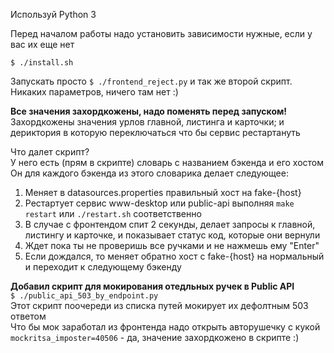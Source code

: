 Используй Python 3

Перед началом работы надо установить зависимости нужные, если у вас их еще нет

`$ ./install.sh`

Запускать просто `$ ./frontend_reject.py` и так же второй скрипт.  
Никаких параметров, ничего там нет :)

**Все значения захордкожены, надо поменять перед запуском!**  
Захордкожены значения урлов главной, листинга и карточки; и дериктория в которую переключаться что бы сервис рестартануть

Что далет скрипт?  
У него есть (прям в скрипте) словарь с названием бэкенда и его хостом  
Он для каждого бэкенда из этого словарика делает следующее:
1. Меняет в datasources.properties правильный хост на fake-{host}
2. Рестартует сервис www-desktop или public-api выполняя `make restart` или `./restart.sh` соответственно
3. В случае с фронтендом спит 2 секунды, делает запросы к главной, листингу и карточке, и показывает статус код, которые они вернули
4. Ждет пока ты не проверишь все ручками и не нажмешь ему "Enter"
5. Если дождался, то меняет обратно хост с fake-{host} на нормальный и переходит к следующему бэкенду

**Добавил скрипт для мокирования отедльных ручек в Public API**  
`$ ./public_api_503_by_endpoint.py`  
Этот скрипт поочереди из списка путей мокирует их дефолтным 503 ответом  
Что бы мок заработал из фронтенда надо открыть авторушечку с кукой `mockritsa_imposter=40506` - да, значение захордкожено в скрипте :)